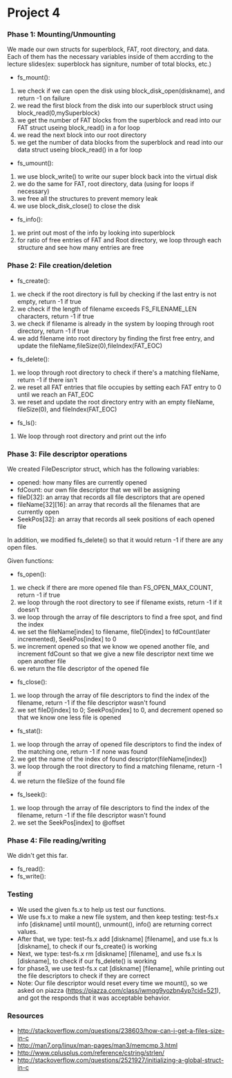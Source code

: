 # Project 4

### Phase 1: Mounting/Unmounting

We made our own structs for superblock, FAT, root directory, and data. Each of them has the necessary variables inside of them accrding to the lecture slides(ex: superblock has signiture, number of total blocks, etc.)

- fs_mount():
 1. we check if we can open the disk using block_disk_open(diskname), and return -1 on failure
 2. we read the first block from the disk into our superblock struct using block_read(0,mySuperblock)
 3. we get the number of FAT blocks from the superblock and read into our FAT struct useing block_read() in a for loop
 4. we read the next block into our root directory
 5. we get the number of data blocks from the superblock and read into our data struct useing block_read() in a for loop

- fs_umount():
 1. we use block_write() to write our super block back into the virtual disk
 2. we do the same for FAT, root directory, data (using for loops if necessary)
 3. we free all the structures to prevent memory leak
 4. we use block_disk_close() to close the disk
  
- fs_info():
 1. we print out most of the info by looking into superblock
 2. for ratio of free entries of FAT and Root directory, we loop through each structure and see how many entries are free

### Phase 2: File creation/deletion

- fs_create():
 1. we check if the root directory is full by checking if the last entry is not empty, return -1 if true
 2. we check if the length of filename exceeds FS_FILENAME_LEN characters, return -1 if true
 3. we check if filename is already in the system by looping through root directory, return -1 if true
 4. we add filename into root directory by finding the first free entry, and update the fileName,fileSize(0),fileIndex(FAT_EOC)
 
- fs_delete():
 1. we loop through root directory to check if there's a matching fileName, return -1 if there isn't
 2. we reset all FAT entries that file occupies by setting each FAT entry to 0 until we reach an FAT_EOC
 3. we reset and update the root directory entry with an empty fileName, fileSize(0), and fileIndex(FAT_EOC)
 
- fs_ls():
 1. We loop through root directory and print out the info

### Phase 3: File descriptor operations

We created FileDescriptor struct, which has the following variables:

- opened: how many files are currently opened
- fdCount: our own file descriptor that we will be assigning
- fileD[32]: an array that records all file descriptors that are opened
- fileName[32][16]: an array that records all the filenames that are currently open
- SeekPos[32]: an array that records all seek positions of each opened file

In addition, we modified fs_delete() so that it would return -1 if there are any open files.


Given functions:

- fs_open(): 
 1. we check if there are more opened file than FS_OPEN_MAX_COUNT, return -1 if true
 2. we loop through the root directory to see if filename exists, return -1 if it doesn't
 2. we loop through the array of file descriptors to find a free spot, and find the index
 3. we set the fileName[index] to filename, fileD[index] to fdCount(later incremented), SeekPos[index] to 0
 4. we increment opened so that we know we opened another file, and increment fdCount so that we give a new file descriptor next time we open another file
 5. we return the file descriptor of the opened file

- fs_close():
 1. we loop through the array of file descriptors to find the index of the filename, return -1 if the file descriptor wasn't found
 2. we set fileD[index] to 0; SeekPos[index] to 0, and decrement opened so that we know one less file is opened
 
- fs_stat():
 1. we loop through the array of opened file descriptors to find the index of the matching one, return -1 if none was found
 2. we get the name of the index of found descriptor(fileName[index])
 3. we loop through the root directory to find a matching filename, return -1 if 
 4. we return the fileSize of the found file
 
- fs_lseek():
 1. we loop through the array of file descriptors to find the index of the filename, return -1 if the file descriptor wasn't found
 2. we set the SeekPos[index] to @offset

### Phase 4: File reading/writing

We didn't get this far.

- fs_read():
- fs_write():

### Testing

- We used the given fs.x to help us test our functions.
- We use fs.x to make a new file system, and then keep testing: test-fs.x info [diskname] until mount(), unmount(), info() are returning correct values.
- After that, we type: test-fs.x add [diskname] [filename], and use fs.x ls [diskname], to check if our fs_create() is working
- Next, we type: test-fs.x rm [diskname] [filename], and use fs.x ls [diskname], to check if our fs_delete() is working
- for phase3, we use test-fs.x cat [diskname] [filename], while printing out the file descriptors to check if they are correct
 - Note: Our file descriptor would reset every time we mount(), so we asked on piazza (https://piazza.com/class/iwmqg9yozbn4yp?cid=521), and got the responds that it was acceptable behavior.

### Resources

- http://stackoverflow.com/questions/238603/how-can-i-get-a-files-size-in-c
- http://man7.org/linux/man-pages/man3/memcmp.3.html
- http://www.cplusplus.com/reference/cstring/strlen/
- http://stackoverflow.com/questions/2521927/initializing-a-global-struct-in-c
